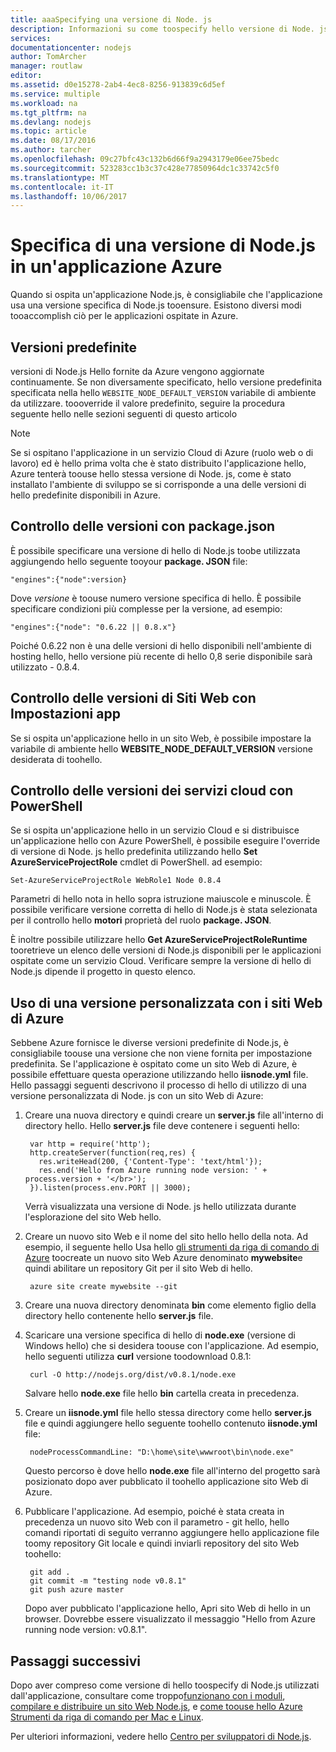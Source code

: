 ```yaml
---
title: aaaSpecifying una versione di Node. js
description: Informazioni su come toospecify hello versione di Node. js utilizzato da siti Web di Azure e servizi Cloud
services: 
documentationcenter: nodejs
author: TomArcher
manager: routlaw
editor: 
ms.assetid: d0e15278-2ab4-4ec8-8256-913839c6d5ef
ms.service: multiple
ms.workload: na
ms.tgt_pltfrm: na
ms.devlang: nodejs
ms.topic: article
ms.date: 08/17/2016
ms.author: tarcher
ms.openlocfilehash: 09c27bfc43c132b6d66f9a2943179e06ee75bedc
ms.sourcegitcommit: 523283cc1b3c37c428e77850964dc1c33742c5f0
ms.translationtype: MT
ms.contentlocale: it-IT
ms.lasthandoff: 10/06/2017
---
```

# <a name="specifying-a-nodejs-version-in-an-azure-application"></a>Specifica di una versione di Node.js in un'applicazione Azure
Quando si ospita un'applicazione Node.js, è consigliabile che l'applicazione usa una versione specifica di Node.js tooensure. Esistono diversi modi tooaccomplish ciò per le applicazioni ospitate in Azure.

## <a name="default-versions"></a>Versioni predefinite
versioni di Node.js Hello fornite da Azure vengono aggiornate continuamente. Se non diversamente specificato, hello versione predefinita specificata nella hello `WEBSITE_NODE_DEFAULT_VERSION` variabile di ambiente da utilizzare. toooverride il valore predefinito, seguire la procedura seguente hello nelle sezioni seguenti di questo articolo

> [!NOTE]
> Se si ospitano l'applicazione in un servizio Cloud di Azure (ruolo web o di lavoro) ed è hello prima volta che è stato distribuito l'applicazione hello, Azure tenterà toouse hello stessa versione di Node. js, come è stato installato l'ambiente di sviluppo se si corrisponde a una delle versioni di hello predefinite disponibili in Azure.
>
>

## <a name="versioning-with-packagejson"></a>Controllo delle versioni con package.json
È possibile specificare una versione di hello di Node.js toobe utilizzata aggiungendo hello seguente tooyour **package. JSON** file:

    "engines":{"node":version}

Dove *versione* è toouse numero versione specifica di hello. È possibile specificare condizioni più complesse per la versione, ad esempio:

    "engines":{"node": "0.6.22 || 0.8.x"}

Poiché 0.6.22 non è una delle versioni di hello disponibili nell'ambiente di hosting hello, hello versione più recente di hello 0,8 serie disponibile sarà utilizzato - 0.8.4.

## <a name="versioning-websites-with-app-settings"></a>Controllo delle versioni di Siti Web con Impostazioni app
Se si ospita un'applicazione hello in un sito Web, è possibile impostare la variabile di ambiente hello **WEBSITE_NODE_DEFAULT_VERSION** versione desiderata di toohello.

## <a name="versioning-cloud-services-with-powershell"></a>Controllo delle versioni dei servizi cloud con PowerShell
Se si ospita un'applicazione hello in un servizio Cloud e si distribuisce un'applicazione hello con Azure PowerShell, è possibile eseguire l'override di versione di Node. js hello predefinita utilizzando hello **Set AzureServiceProjectRole** cmdlet di PowerShell. ad esempio:

    Set-AzureServiceProjectRole WebRole1 Node 0.8.4

Parametri di hello nota in hello sopra istruzione maiuscole e minuscole.  È possibile verificare versione corretta di hello di Node.js è stata selezionata per il controllo hello **motori** proprietà del ruolo **package. JSON**.

È inoltre possibile utilizzare hello **Get AzureServiceProjectRoleRuntime** tooretrieve un elenco delle versioni di Node.js disponibili per le applicazioni ospitate come un servizio Cloud.  Verificare sempre la versione di hello di Node.js dipende il progetto in questo elenco.

## <a name="using-a-custom-version-with-azure-websites"></a>Uso di una versione personalizzata con i siti Web di Azure
Sebbene Azure fornisce le diverse versioni predefinite di Node.js, è consigliabile toouse una versione che non viene fornita per impostazione predefinita. Se l'applicazione è ospitato come un sito Web di Azure, è possibile effettuare questa operazione utilizzando hello **iisnode.yml** file. Hello passaggi seguenti descrivono il processo di hello di utilizzo di una versione personalizzata di Node. js con un sito Web di Azure:

1. Creare una nuova directory e quindi creare un **server.js** file all'interno di directory hello. Hello **server.js** file deve contenere i seguenti hello:

        var http = require('http');
        http.createServer(function(req,res) {
          res.writeHead(200, {'Content-Type': 'text/html'});
          res.end('Hello from Azure running node version: ' + process.version + '</br>');
        }).listen(process.env.PORT || 3000);

    Verrà visualizzata una versione di Node. js hello utilizzata durante l'esplorazione del sito Web hello.
2. Creare un nuovo sito Web e il nome del sito hello hello della nota. Ad esempio, il seguente hello Usa hello [gli strumenti da riga di comando di Azure] toocreate un nuovo sito Web Azure denominato **mywebsite**e quindi abilitare un repository Git per il sito Web di hello.

        azure site create mywebsite --git
3. Creare una nuova directory denominata **bin** come elemento figlio della directory hello contenente hello **server.js** file.
4. Scaricare una versione specifica di hello di **node.exe** (versione di Windows hello) che si desidera toouse con l'applicazione. Ad esempio, hello seguenti utilizza **curl** versione toodownload 0.8.1:

        curl -O http://nodejs.org/dist/v0.8.1/node.exe

    Salvare hello **node.exe** file hello **bin** cartella creata in precedenza.
5. Creare un **iisnode.yml** file hello stessa directory come hello **server.js** file e quindi aggiungere hello seguente toohello contenuto **iisnode.yml** file:

        nodeProcessCommandLine: "D:\home\site\wwwroot\bin\node.exe"

    Questo percorso è dove hello **node.exe** file all'interno del progetto sarà posizionato dopo aver pubblicato il toohello applicazione sito Web di Azure.
6. Pubblicare l'applicazione. Ad esempio, poiché è stata creata in precedenza un nuovo sito Web con il parametro - git hello, hello comandi riportati di seguito verranno aggiungere hello applicazione file toomy repository Git locale e quindi inviarli repository del sito Web toohello:

        git add .
        git commit -m "testing node v0.8.1"
        git push azure master

    Dopo aver pubblicato l'applicazione hello, Apri sito Web di hello in un browser. Dovrebbe essere visualizzato il messaggio "Hello from Azure running node version: v0.8.1".

## <a name="next-steps"></a>Passaggi successivi
Dopo aver compreso come versione di hello toospecify di Node.js utilizzati dall'applicazione, consultare come troppo[funzionano con i moduli], [compilare e distribuire un sito Web Node.js](app-service-web/app-service-web-get-started-nodejs.md), e [come toouse hello Azure Strumenti da riga di comando per Mac e Linux].

Per ulteriori informazioni, vedere hello [Centro per sviluppatori di Node.js](https://azure.microsoft.com/develop/nodejs/).

[come toouse hello Azure Strumenti da riga di comando per Mac e Linux]:cli-install-nodejs.md
[gli strumenti da riga di comando di Azure]:cli-install-nodejs.md
[funzionano con i moduli]: nodejs-use-node-modules-azure-apps.md
[build and deploy a Node.js Web Site]: app-service-web/app-service-web-get-started-nodejs.md

